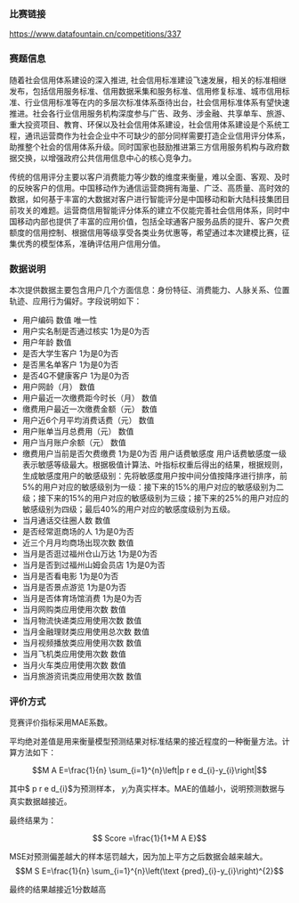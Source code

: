### 比赛链接

https://www.datafountain.cn/competitions/337

### 赛题信息

随着社会信用体系建设的深入推进, 社会信用标准建设飞速发展，相关的标准相继发布，包括信用服务标准、信用数据釆集和服务标准、信用修复标准、城市信用标准、行业信用标准等在内的多层次标准体系亟待出台，社会信用标准体系有望快速推进。社会各行业信用服务机构深度参与广告、政务、涉金融、共享单车、旅游、重大投资项目、教育、环保以及社会信用体系建设，社会信用体系建设是个系统工程，通讯运营商作为社会企业中不可缺少的部分同样需要打造企业信用评分体系，助推整个社会的信用体系升级。同时国家也鼓励推进第三方信用服务机构与政府数据交换，以增强政府公共信用信息中心的核心竞争力。

传统的信用评分主要以客户消费能力等少数的维度来衡量，难以全面、客观、及时的反映客户的信用。中国移动作为通信运营商拥有海量、广泛、高质量、高时效的数据，如何基于丰富的大数据对客户进行智能评分是中国移动和新大陆科技集团目前攻关的难题。运营商信用智能评分体系的建立不仅能完善社会信用体系，同时中国移动内部也提供了丰富的应用价值，包括全球通客户服务品质的提升、客户欠费额度的信用控制、根据信用等级享受各类业务优惠等，希望通过本次建模比赛，征集优秀的模型体系，准确评估用户信用分值。

### 数据说明

本次提供数据主要包含用户几个方面信息：身份特征、消费能力、人脉关系、位置轨迹、应用行为偏好。字段说明如下：

* 用户编码 数值 唯一性
* 用户实名制是否通过核实 1为是0为否
* 用户年龄 数值
* 是否大学生客户 1为是0为否
* 是否黑名单客户 1为是0为否
* 是否4G不健康客户 1为是0为否
* 用户网龄（月） 数值
* 用户最近一次缴费距今时长（月） 数值
* 缴费用户最近一次缴费金额（元） 数值
* 用户近6个月平均消费话费（元） 数值
* 用户账单当月总费用（元） 数值
* 用户当月账户余额（元） 数值
* 缴费用户当前是否欠费缴费 1为是0为否
用户话费敏感度 用户话费敏感度一级表示敏感等级最大。根据极值计算法、叶指标权重后得出的结果，根据规则，生成敏感度用户的敏感级别：先将敏感度用户按中间分值按降序进行排序，前5%的用户对应的敏感级别为一级：接下来的15%的用户对应的敏感级别为二级；接下来的15%的用户对应的敏感级别为三级；接下来的25%的用户对应的敏感级别为四级；最后40%的用户对应的敏感度级别为五级。
* 当月通话交往圈人数 数值
* 是否经常逛商场的人 1为是0为否
* 近三个月月均商场出现次数 数值
* 当月是否逛过福州仓山万达 1为是0为否
* 当月是否到过福州山姆会员店 1为是0为否
* 当月是否看电影 1为是0为否
* 当月是否景点游览 1为是0为否
* 当月是否体育场馆消费 1为是0为否
* 当月网购类应用使用次数 数值
* 当月物流快递类应用使用次数 数值
* 当月金融理财类应用使用总次数 数值
* 当月视频播放类应用使用次数 数值
* 当月飞机类应用使用次数 数值
* 当月火车类应用使用次数 数值
* 当月旅游资讯类应用使用次数 数值

### 评价方式

竞赛评价指标采用MAE系数。

平均绝对差值是用来衡量模型预测结果对标准结果的接近程度的一种衡量方法。计算方法如下：

$$M A E=\frac{1}{n} \sum_{i=1}^{n}\left|p r e d_{i}-y_{i}\right|$$
 
其中$ p r e d_{i}$为预测样本， $y_{i}$为真实样本。MAE的值越小，说明预测数据与真实数据越接近。

最终结果为：

$$ Score =\frac{1}{1+M A E}$$


 
 
MSE对预测偏差越大的样本惩罚越大，因为加上平方之后数据会越来越大。
$$M S E=\frac{1}{n} \sum_{i=1}^{n}\left(\text {pred}_{i}-y_{i}\right)^{2}$$

最终的结果越接近1分数越高
